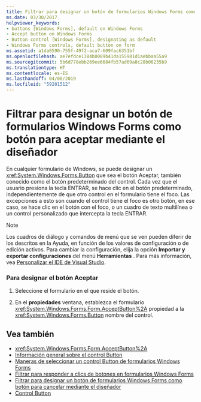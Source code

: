 ```yaml
---
title: Filtrar para designar un botón de formularios Windows Forms como botón para aceptar mediante el diseñador
ms.date: 03/30/2017
helpviewer_keywords:
- buttons [Windows Forms], default on Windows Forms
- Accept button on Windows Forms
- Button control [Windows Forms], designating as default
- Windows Forms controls, default button on form
ms.assetid: a1da0590-755f-49f2-aca7-609fac6351bf
ms.openlocfilehash: ae7efdce1384b0089b41da155981d1aebbaa55a9
ms.sourcegitcommit: 5b6d778ebb269ee6684fb57ad69a8c28b06235b9
ms.translationtype: HT
ms.contentlocale: es-ES
ms.lasthandoff: 04/08/2019
ms.locfileid: "59201512"
---
```

# <a name="how-to-designate-a-windows-forms-button-as-the-accept-button-using-the-designer"></a>Filtrar para designar un botón de formularios Windows Forms como botón para aceptar mediante el diseñador
En cualquier formulario de Windows, se puede designar un <xref:System.Windows.Forms.Button> que sea el botón Aceptar, también conocido como el botón predeterminado del control. Cada vez que el usuario presiona la tecla ENTRAR, se hace clic en el botón predeterminado, independientemente de que otro control en el formulario tiene el foco. Las excepciones a esto son cuando el control tiene el foco es otro botón, en ese caso, se hace clic en el botón con el foco, o un cuadro de texto multilínea o un control personalizado que intercepta la tecla ENTRAR.  
  
> [!NOTE]
>  Los cuadros de diálogo y comandos de menú que se ven pueden diferir de los descritos en la Ayuda, en función de los valores de configuración o de edición activos. Para cambiar la configuración, elija la opción **Importar y exportar configuraciones** del menú **Herramientas** . Para más información, vea [Personalizar el IDE de Visual Studio](/visualstudio/ide/personalizing-the-visual-studio-ide).  
  
### <a name="to-designate-the-accept-button"></a>Para designar el botón Aceptar  
  
1.  Seleccione el formulario en el que reside el botón.  
  
2.  En el **propiedades** ventana, establezca el formulario <xref:System.Windows.Forms.Form.AcceptButton%2A> propiedad a la <xref:System.Windows.Forms.Button> nombre del control.  
  
## <a name="see-also"></a>Vea también

- <xref:System.Windows.Forms.Form.AcceptButton%2A>
- [Información general sobre el control Button](button-control-overview-windows-forms.md)
- [Maneras de seleccionar un control Button de formularios Windows Forms](ways-to-select-a-windows-forms-button-control.md)
- [Filtrar para responder a clics de botones en formularios Windows Forms](how-to-respond-to-windows-forms-button-clicks.md)
- [Filtrar para designar un botón de formularios Windows Forms como botón para cancelar mediante el diseñador](designate-a-wf-button-as-the-cancel-button-using-the-designer.md)
- [Control Button](button-control-windows-forms.md)
